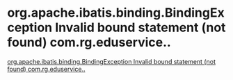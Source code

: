# org.apache.ibatis.binding.BindingException Invalid bound statement (not found) com.rg.eduservice..
[org.apache.ibatis.binding.BindingException Invalid bound statement (not found) com.rg.eduservice..](https://aiwithcloud.com/2022/09/16/org-apache-ibatis-binding-bindingexception_invalid_bound_statement_not_found_com-rg-eduservice/)